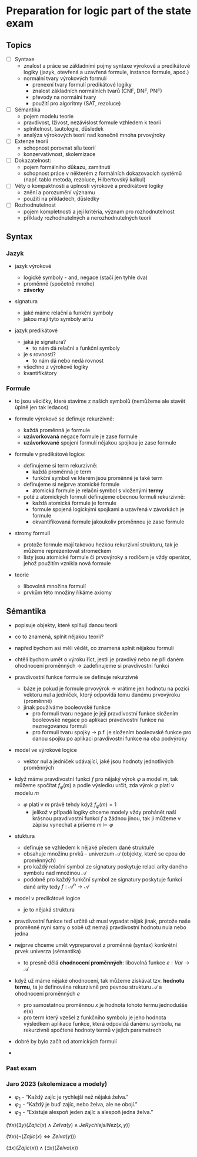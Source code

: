 # Preparation for logic part of the state exam

## Topics

- [ ] Syntaxe
  - znalost a práce se základními pojmy syntaxe výrokové a predikátové logiky (jazyk, otevřená a uzavřená
  formule, instance formule, apod.)
  - normální tvary výrokových formulí
    - prenexní tvary formulí predikátové logiky
    - znalost základních normálních tvarů (CNF, DNF, PNF)
    - převody na normální tvary
    - použití pro algoritmy (SAT, rezoluce)
- [ ] Sémantika
  - pojem modelu teorie
  - pravdivost, lživost, nezávislost formule vzhledem k teorii
  - splnitelnost, tautologie, důsledek
  - analýza výrokových teorií nad konečně mnoha prvovýroky
- [ ] Extenze teorií
  - schopnost porovnat sílu teorií
  - konzervativnost, skolemizace
- [ ] Dokazatelnost:
  - pojem formálního důkazu, zamítnutí
  - schopnost práce v některém z formálních dokazovacích systémů (např. tablo metoda, rezoluce, Hilbertovský
  kalkul)
- [ ] Věty o kompaktnosti a úplnosti výrokové a predikátové logiky
  - znění a porozumění významu
  - použití na příkladech, důsledky
- [ ] Rozhodnutelnost
  - pojem kompletnosti a její kritéria, význam pro rozhodnutelnost
  - příklady rozhodnutelných a nerozhodnutelných teorií

## Syntax

### Jazyk

- jazyk výrokové
  - logické symboly - and, negace (stačí jen tyhle dva)
  - proměnné (spočetně mnoho)
  - **závorky**

- signatura 
  - jaké máme relační a funkční symboly
  - jakou mají tyto symboly aritu

- jazyk predikátové
    - jaká je signatura?
      - to nám dá relační a funkční symboly
    - je s rovností? 
      - to nám dá nebo nedá rovnost
    - všechno z výrokové logiky
    - kvantifikátory

### Formule

- to jsou věcičky, které stavíme z našich symbolů (nemůžeme ale stavět úplně jen tak ledacos)

- formule výrokové se definuje rekurzivně:
  - každá proměnná je formule
  - **uzávorkovaná** negace formule je zase formule
  - **uzávorkované** spojení formulí nějakou spojkou je zase formule

- formule v predikátové logice:
  - definujeme si term rekurzivně:
    - každá proměnná je term
    - funkční symbol ve kterém jsou proměnné je také term
  - definujeme si nejprve atomické formule
    - atomická formule je relační symbol s vloženými **termy**
  - poté z atomických formulí definujeme obecnou formuli rekurzivně:
    - každá atomická formule je formule
    - formule spojená logickými spojkami a uzavřená v závorkách je formule
    - okvantifikovaná formule jakoukoliv proměnnou je zase formule

- stromy formulí
  - protože formule mají takovou hezkou rekurzivní strukturu, tak je můžeme reprezentovat stromečkem
  - listy jsou atomické formule či prvovýroky a rodičem je vždy operátor, jehož použitím vznikla nová formule

- teorie
  - libovolná množina formulí
  - prvkům této množiny říkáme axiomy

## Sémantika

- popisuje objekty, které splňují danou teorii

- co to znamená, splnit nějakou teorii?
- napřed bychom asi měli vědět, co znamená splnit nějakou formuli

- chtěli bychom umět o výroku říct, jestli je pravdivý nebo ne při daném ohodnocení proměnných -> zadefinujeme si pravdivostní funkci
  
- pravdivostní funkce formule se definuje rekurzivně
  - báze je pokud je formule prvovýrok -> vrátíme jen hodnotu na pozici vektoru nul a jedniček, který odpovídá tomu danému prvovýroku (proměnné)
  - jinak používáme booleovské funkce
    - pro formuli tvaru negace je její pravdivostní funkce složením booleovské negace po aplikaci pravdivostní funkce na neznegovanou formuli
    - pro formuli tvaru spojky -> p.f. je složením booleovské funkce pro danou spojku po aplikaci pravdivostní funkce na oba podvýroky

- model ve výrokové logice
  - vektor nul a jedniček udávající, jaké jsou hodnoty jednotlivých proměnných

- když máme pravdivostní funkci $f$ pro nějaký výrok $\varphi$ a model $m$, tak můžeme spočítat $f_\varphi(m)$ a podle výsledku určit, zda výrok $\varphi$ platí v modelu $m$
  - $\varphi$ platí v $m$ právě tehdy když $f_\varphi(m) = 1$ 
    - jelikož v případě logiky chceme modely vždy prohánět naší krásnou pravdivostní funkcí $f$ a žádnou jinou, tak ji můžeme v zápisu vynechat a píšeme $m \models \varphi$

- stuktura
  - definuje se vzhledem k nějaké předem dané struktuře
  - obsahuje množinu prvků - univerzum $\mathcal{A}$ (objekty, které se cpou do proměnných)
  - pro každý relační symbol ze signatury poskytuje relaci arity daného symbolu nad množinou $\mathcal{A}$
  - podobně pro každý funkční symbol ze signatury poskytuje funkci dané arity tedy $f : \mathcal{A}^n \rightarrow \mathcal{A}$

- model v predikátové logice
  - je to nějaká struktura

- pravdivostní funkce teď určitě už musí vypadat nějak jinak, protože naše proměnné nyní samy o sobě už nemají pravdivostní hodnotu nula nebo jedna

- nejprve chceme umět vypreparovat z proměnné (syntax) konkrétní prvek univerza (sémantika)
  - to presně dělá **ohodnocení proměnných**: libovolná funkce $e: Var \rightarrow \mathcal{A}$

- když už máme nějaké ohodnocení, tak můžeme získávat tzv. **hodnotu termu**, ta je definována rekurzivně pro pevnou strukturu $\mathcal{A}$ a ohodnocení proměnných $e$
  - pro samostatnou proměnnou $x$ je hodnota tohoto termu jednodušše $e(x)$
  - pro term který vzešel z funkčního symbolu je jeho hodnota výsledkem aplikace funkce, která odpovídá danému symbolu, na rekurzivně spočtené hodnoty termů v jejích parametrech

- dobré by bylo začít od atomických formulí

- 

### Past exam

### Jaro 2023 (skolemizace a modely)

- $\varphi_1$ - “Každý zajíc je rychlejší než nějaká želva.”
- $\varphi_2$ - “Každý je buď zajíc, nebo želva, ale ne obojí.”
- $\varphi_3$ - “Existuje alespoň jeden zajíc a alespoň jedna želva.”

$(\forall x)(\exists y)(Zajic(x) \wedge Zelva(y) \wedge JeRychlejsiNez(x,y))$

$(\forall x)(\neg (Zajic(x) \Leftrightarrow Zelva(y) ))$

$(\exists x)(Zajic(x)) \wedge (\exists x)(Zelva(x))$


